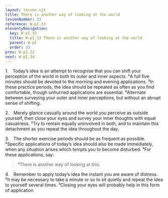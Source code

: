 ```yaml
---
layout: lesson.njk
title: There is another way of looking at the world
lessonNumber: 33
reference: W-pI.33
eleventyNavigation:
  key: W-pI.33
  title: W-pI.33 There is another way of looking at the world
  parent: W-pI
  order: 33
prev: W-pI.32
next: W-pI.34
---
```


1. Today’s idea is an attempt to recognise that you can shift your perception of the world in both its outer and inner aspects. 
²A full five minutes should be devoted to the morning and evening applications. 
³In these practice periods, the idea should be repeated as often as you find comfortable, though unhurried applications are essential. 
⁴Alternate between surveying your outer and inner perceptions, but without an abrupt sense of shifting.

2. Merely glance casually around the world you perceive as outside yourself, then close your eyes and survey your inner thoughts with equal casualness. 
²Try to remain equally uninvolved in both, and to maintain this detachment as you repeat the idea throughout the day.

3. The shorter exercise periods should be as frequent as possible. 
²Specific applications of today’s idea should also be made immediately, when any situation arises which tempts you to become disturbed. 
³For these applications, say:

>⁴There is another way of looking at this.

4. Remember to apply today’s idea the instant you are aware of distress. 
²It may be necessary to take a minute or so to sit quietly and repeat the idea to yourself several times. 
³Closing your eyes will probably help in this form of application